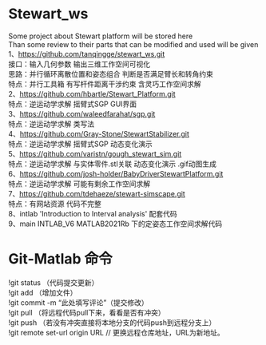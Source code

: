# Stewart_ws
Some project about Stewart platform will be stored here  
Than some review to their parts that can be modified and used will be given  
1、https://github.com/tanqingge/stewart_ws.git    
接口：输入几何参数 输出三维工作空间可视化         
思路：并行循环离散位置和姿态组合 判断是否满足臂长和转角约束    
特点：并行工具箱 有写杆件距离干涉约束 含灵巧工作空间求解       
2、https://github.com/hbartle/Stewart_Platform.git          
特点：逆运动学求解 摇臂式SGP GUI界面    
3、https://github.com/waleedfarahat/sgp.git    
特点：逆运动学求解 类写法      
4、https://github.com/Gray-Stone/StewartStabilizer.git    
特点：逆运动学求解 摇臂式SGP 动态变化演示      
5、https://github.com/varistn/gough_stewart_sim.git     
特点：逆运动学求解 与实体零件.stl关联 动态变化演示 .gif动图生成         
6、https://github.com/josh-holder/BabyDriverStewartPlatform.git     
特点：逆运动学求解 可能有剩余工作空间求解    
7、https://github.com/tdehaeze/stewart-simscape.git    
特点：有网站资源 代码不完整     
8、intlab 'Introduction to Interval analysis' 配套代码             
9、main INTLAB_V6 MATLAB2021Rb 下的定姿态工作空间求解代码
# Git-Matlab 命令    
!git status （代码提交更新）    
!git add （增加文件）    
!git commit -m “此处填写评论”（提交修改）    
!git pull （将远程代码pull下来，看看是否有冲突）    
!git push （若没有冲突直接将本地分支的代码push到远程分支上）           
!git remote set-url origin URL   // 更换远程仓库地址，URL为新地址。